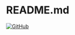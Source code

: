 # README.md



<a href='https://github.com/Martijns3/CD-repo.git/actions/workflows/run-tests.yml/badge.svg?event=push' target="_blank"><img alt='GitHub' src='https://img.shields.io/badge/My_tests-100000?style=flat-square&logo=GitHub&logoColor=white&labelColor=black&color=black'/></a>